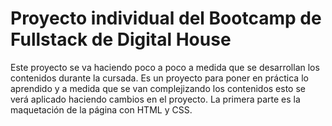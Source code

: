 # Proyecto individual del Bootcamp de Fullstack de Digital House
Este proyecto se va haciendo poco a poco a medida que se desarrollan los contenidos durante la cursada. Es un proyecto para poner en práctica lo aprendido y a medida que se van complejizando los contenidos esto se verá aplicado haciendo cambios en el proyecto.
La primera parte es la maquetación de la página con HTML y CSS.
